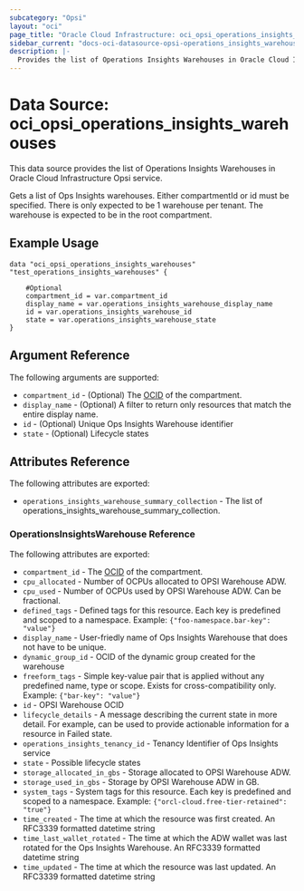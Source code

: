 ```yaml
---
subcategory: "Opsi"
layout: "oci"
page_title: "Oracle Cloud Infrastructure: oci_opsi_operations_insights_warehouses"
sidebar_current: "docs-oci-datasource-opsi-operations_insights_warehouses"
description: |-
  Provides the list of Operations Insights Warehouses in Oracle Cloud Infrastructure Opsi service
---
```


# Data Source: oci_opsi_operations_insights_warehouses
This data source provides the list of Operations Insights Warehouses in Oracle Cloud Infrastructure Opsi service.

Gets a list of Ops Insights warehouses. Either compartmentId or id must be specified.
There is only expected to be 1 warehouse per tenant. The warehouse is expected to be in the root compartment.


## Example Usage

```hcl
data "oci_opsi_operations_insights_warehouses" "test_operations_insights_warehouses" {

	#Optional
	compartment_id = var.compartment_id
	display_name = var.operations_insights_warehouse_display_name
	id = var.operations_insights_warehouse_id
	state = var.operations_insights_warehouse_state
}
```

## Argument Reference

The following arguments are supported:

* `compartment_id` - (Optional) The [OCID](https://docs.cloud.oracle.com/iaas/Content/General/Concepts/identifiers.htm) of the compartment.
* `display_name` - (Optional) A filter to return only resources that match the entire display name.
* `id` - (Optional) Unique Ops Insights Warehouse identifier
* `state` - (Optional) Lifecycle states


## Attributes Reference

The following attributes are exported:

* `operations_insights_warehouse_summary_collection` - The list of operations_insights_warehouse_summary_collection.

### OperationsInsightsWarehouse Reference

The following attributes are exported:

* `compartment_id` - The [OCID](https://docs.cloud.oracle.com/iaas/Content/General/Concepts/identifiers.htm) of the compartment.
* `cpu_allocated` - Number of OCPUs allocated to OPSI Warehouse ADW. 
* `cpu_used` - Number of OCPUs used by OPSI Warehouse ADW. Can be fractional. 
* `defined_tags` - Defined tags for this resource. Each key is predefined and scoped to a namespace. Example: `{"foo-namespace.bar-key": "value"}` 
* `display_name` - User-friedly name of Ops Insights Warehouse that does not have to be unique.
* `dynamic_group_id` - OCID of the dynamic group created for the warehouse
* `freeform_tags` - Simple key-value pair that is applied without any predefined name, type or scope. Exists for cross-compatibility only. Example: `{"bar-key": "value"}` 
* `id` - OPSI Warehouse OCID
* `lifecycle_details` - A message describing the current state in more detail. For example, can be used to provide actionable information for a resource in Failed state.
* `operations_insights_tenancy_id` - Tenancy Identifier of Ops Insights service
* `state` - Possible lifecycle states
* `storage_allocated_in_gbs` - Storage allocated to OPSI Warehouse ADW. 
* `storage_used_in_gbs` - Storage by OPSI Warehouse ADW in GB. 
* `system_tags` - System tags for this resource. Each key is predefined and scoped to a namespace. Example: `{"orcl-cloud.free-tier-retained": "true"}` 
* `time_created` - The time at which the resource was first created. An RFC3339 formatted datetime string
* `time_last_wallet_rotated` - The time at which the ADW wallet was last rotated for the Ops Insights Warehouse. An RFC3339 formatted datetime string
* `time_updated` - The time at which the resource was last updated. An RFC3339 formatted datetime string

